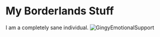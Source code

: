 # My Borderlands Stuff
I am a completely sane individual.
![GingyEmotionalSupport](https://github.com/user-attachments/assets/3079667f-29b2-46fd-a740-26ae08cf2c1d)
